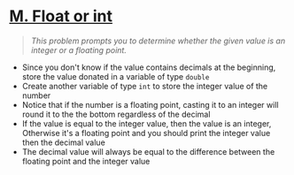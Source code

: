 # [M. Float or int](https://codeforces.com/group/6uhngucRCe/contest/429334/problem/M)
> *This problem prompts you to determine whether the given value is an integer or a floating point.*

+ Since you don't know if the value contains decimals at the beginning, store the value donated in a variable of type ```double```
+ Create another variable of type ```int``` to store the integer value of the number
+ Notice that if the number is a floating point, casting it to an integer will round it to the the bottom regardless of the decimal
+ If the value is equal to the integer value, then the value is an integer, Otherwise it's a floating point and you should print the integer value then the decimal value
+ The decimal value will always be equal to the difference between the floating point and the integer value